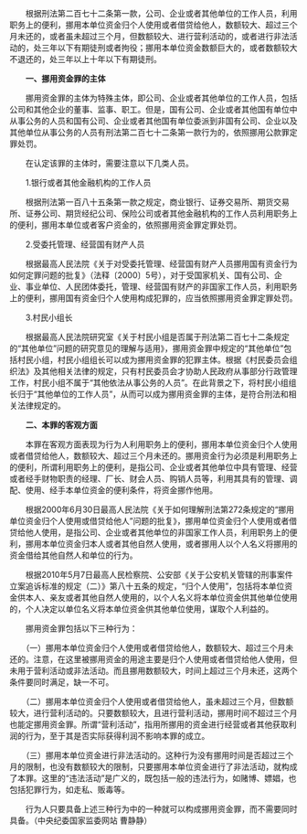 　　根据刑法第二百七十二条第一款，公司、企业或者其他单位的工作人员，利用职务上的便利，挪用本单位资金归个人使用或者借贷给他人，数额较大、超过三个月未还的，或者虽未超过三个月，但数额较大、进行营利活动的，或者进行非法活动的，处三年以下有期徒刑或者拘役；挪用本单位资金数额巨大的，或者数额较大不退还的，处三年以上十年以下有期徒刑。

　　**一、挪用资金罪的主体**

　　挪用资金罪的主体为特殊主体，即公司、企业或者其他单位的工作人员，包括公司和其他企业的董事、监事、职工。但是，国有公司、企业或者其他国有单位中从事公务的人员和国有公司、企业或者其他国有单位委派到非国有公司、企业以及其他单位从事公务的人员有刑法第二百七十二条第一款行为的，依照挪用公款罪定罪处罚。

　　在认定该罪的主体时，需要注意以下几类人员。

　　1.银行或者其他金融机构的工作人员

　　根据刑法第一百八十五条第一款之规定，商业银行、证券交易所、期货交易所、证券公司、期货经纪公司、保险公司或者其他金融机构的工作人员利用职务上的便利，挪用本单位或者客户资金的，依照挪用资金罪定罪处罚。

　　2.受委托管理、经营国有财产人员

　　根据最高人民法院《关于对受委托管理、经营国有财产人员挪用国有资金行为如何定罪问题的批复》（法释〔2000〕5号），对于受国家机关、国有公司、企业、事业单位、人民团体委托，管理、经营国有财产的非国家工作人员，利用职务上的便利，挪用国有资金归个人使用构成犯罪的，应当依照挪用资金罪定罪处罚。

　　3.村民小组长

　　根据最高人民法院研究室《关于村民小组是否属于刑法第二百七十二条规定的“其他单位”问题的研究意见的理解与适用》，挪用资金罪中规定的“其他单位”包括村民小组，村民小组组长可以成为挪用资金罪的犯罪主体。根据《村民委员会组织法》及其他相关法律的规定，只有村民委员会才协助人民政府从事部分行政管理工作，村民小组不属于“其他依法从事公务的人员”。在此背景之下，将村民小组组长归于“其他单位的工作人员”，从而可以成为挪用资金罪的主体，是符合刑法和相关法律规定的。

　　**二、本罪的客观方面**

　　本罪在客观方面表现为行为人利用职务上的便利，挪用本单位资金归个人使用或者借贷给他人，数额较大、超过三个月未还的。挪用资金行为必须是利用职务上的便利，所谓利用职务上的便利，是指公司、企业或者其他单位中具有管理、经营或者经手财物职责的经理、厂长、财会人员、购销人员等，利用其具有的管理、调配、使用、经手本单位资金的便利条件，将资金挪作他用。

　　根据2000年6月30日最高人民法院《关于如何理解刑法第272条规定的“挪用单位资金归个人使用或借贷给他人”问题的批复》，挪用单位资金归个人使用或者借贷给他人使用，是指公司、企业或者其他单位的非国家工作人员，利用职务上的便利，挪用本单位资金归本人或者其他自然人使用，或者挪用人以个人名义将挪用的资金借给其他自然人和单位的行为。

　　根据2010年5月7日最高人民检察院、公安部《关于公安机关管辖的刑事案件立案追诉标准的规定（二）》第八十五条的规定，“归个人使用”，包括将本单位资金供本人、亲友或者其他自然人使用的，以个人名义将本单位资金供其他单位使用的，个人决定以单位名义将本单位资金供其他单位使用，谋取个人利益的。

　　挪用资金罪包括以下三种行为：

　　（一）挪用本单位资金归个人使用或者借贷给他人，数额较大、超过三个月未还的。注意，在这里被挪用资金的用途主要是归个人使用或者借贷给他人使用，但未用于营利活动或非法活动。而且挪用数额较大，时间上超过三个月未还，这两个条件要同时满足，缺一不可。

　　（二）挪用本单位资金归个人使用或者借贷给他人，虽未超过三个月，但数额较大，进行营利活动的。只要数额较大，且进行营利活动，挪用时间不超过三个月也能定挪用资金罪。所谓“营利活动”，指用所挪用的资金进行经营或者其他获取利润的行为，至于其是否实际获得利润不影响本罪的成立。

　　（三）挪用本单位资金进行非法活动的。这种行为没有挪用时间是否超过三个月的限制，也没有数额较大的限制，只要挪用本单位资金进行了非法活动，就构成了本罪。这里的“违法活动”是广义的，既包括一般的违法行为，如赌博、嫖娼，也包括犯罪行为，如走私、贩毒等。

　　行为人只要具备上述三种行为中的一种就可以构成挪用资金罪，而不需要同时具备。（中央纪委国家监委网站 曹静静）